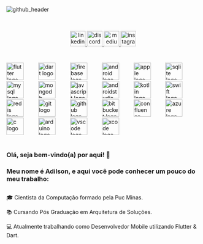 ![github_header](https://github.com/adilsonjuniordev/adilsonjuniordev/assets/39710307/76c6adf6-f9d3-4012-b134-461a3b477698)

<!---
<div style="display: inline_block; pointer-events: none;"><br>
  <a href="#">
    <img align="center" alt="Flutter" src="https://img.shields.io/badge/Flutter-02569B?style=for-the-badge&logo=flutter&logoColor=white">
    <img align="center" alt="Dart"src="https://img.shields.io/badge/Dart-0175C2?style=for-the-badge&logo=dart&logoColor=white">
    <img align="center" alt="C" src="https://img.shields.io/badge/C-00599C?style=for-the-badge&logo=c&logoColor=white">
    <img align="center" alt="Kotlin" src="https://img.shields.io/badge/Kotlin-0095D5?&style=for-the-badge&logo=kotlin&logoColor=white">
    <img align="center" alt="Javascript" src="https://img.shields.io/badge/JavaScript-F7DF1E?style=for-the-badge&logo=javascript&logoColor=black">
    <img align="center" alt="HTML" src="https://img.shields.io/badge/HTML-239120?style=for-the-badge&logo=html5&logoColor=white">
    <img align="center" alt="CSS" src="https://img.shields.io/badge/CSS-239120?&style=for-the-badge&logo=css3&logoColor=white">
    <img align="center" alt="SqLite" src="https://img.shields.io/badge/SQLite-07405E?style=for-the-badge&logo=sqlite&logoColor=white">
    <img align="center" alt="MySql" src="https://img.shields.io/badge/MySQL-00000F?style=for-the-badge&logo=mysql&logoColor=white">
</div>
</a>
--><br clear="both">

<br clear="both">

<div align="center">
  <a href="https://www.linkedin.com/in/adilsonjuniordev/" target="_blank">
    <img src="https://img.shields.io/static/v1?message=LinkedIn&logo=linkedin&label=&color=0077B5&logoColor=white&labelColor=&style=flat" height="40" alt="linkedin logo"  />
  </a>
  <a href="https://discord.com/users/581869683381239811" target="_blank">
    <img src="https://img.shields.io/static/v1?message=Discord&logo=discord&label=&color=7289DA&logoColor=white&labelColor=&style=flat" height="40" alt="discord logo"  />
  </a>
  <a href="https://medium.com/@adilson-junior" target="_blank">
    <img src="https://img.shields.io/static/v1?message=Medium&logo=medium&label=&color=555d50&logoColor=white&labelColor=&style=flat" height="40" alt="medium logo"  />
  </a>
  <a href="https://www.instagram.com/juninhobacker10/" target="_blank">
    <img src="https://img.shields.io/static/v1?message=Instagram&logo=instagram&label=&color=E4405F&logoColor=white&labelColor=&style=flat" height="40" alt="instagram logo"  />
  </a>
</div>

###

<br clear="both">

<div align="left">
  <img src="https://cdn.jsdelivr.net/gh/devicons/devicon/icons/flutter/flutter-original.svg" height="45" alt="flutter logo"  />
  <img width="30" />
  <img src="https://cdn.jsdelivr.net/gh/devicons/devicon/icons/dart/dart-plain-wordmark.svg" height="45" alt="dart logo"  />
  <img width="30" />
  <img src="https://cdn.jsdelivr.net/gh/devicons/devicon/icons/firebase/firebase-plain-wordmark.svg" height="45" alt="firebase logo"  />
  <img width="30" />
  <img src="https://cdn.jsdelivr.net/gh/devicons/devicon/icons/android/android-plain-wordmark.svg" height="45" alt="android logo"  />
  <img width="30" />
  <img src="https://cdn.jsdelivr.net/gh/devicons/devicon/icons/apple/apple-original.svg" height="45" alt="apple logo"  />
  <img width="30" />
  <img src="https://cdn.jsdelivr.net/gh/devicons/devicon/icons/sqlite/sqlite-original.svg" height="45" alt="sqlite logo"  />
  <img width="30" />
  <img src="https://cdn.jsdelivr.net/gh/devicons/devicon/icons/mysql/mysql-plain-wordmark.svg" height="45" alt="mysql logo"  />
  <img width="30" />
  <img src="https://cdn.jsdelivr.net/gh/devicons/devicon/icons/mongodb/mongodb-plain-wordmark.svg" height="45" alt="mongodb logo"  />
  <img width="30" />
  <img src="https://skillicons.dev/icons?i=js" height="45" alt="javascript logo"  />
  <img width="30" />
  <img src="https://cdn.jsdelivr.net/gh/devicons/devicon/icons/androidstudio/androidstudio-plain-wordmark.svg" height="45" alt="androidstudio logo"  />
  <img width="30" />
  <img src="https://cdn.jsdelivr.net/gh/devicons/devicon/icons/kotlin/kotlin-plain-wordmark.svg" height="45" alt="kotlin logo"  />
  <img width="30" />
  <img src="https://cdn.jsdelivr.net/gh/devicons/devicon/icons/swift/swift-original.svg" height="45" alt="swift logo"  />
  <img width="30" />
  <img src="https://cdn.jsdelivr.net/gh/devicons/devicon/icons/redis/redis-plain-wordmark.svg" height="45" alt="redis logo"  />
  <img width="30" />
  <img src="https://cdn.jsdelivr.net/gh/devicons/devicon/icons/git/git-plain-wordmark.svg" height="45" alt="git logo"  />
  <img width="30" />
  <img src="https://cdn.jsdelivr.net/gh/devicons/devicon/icons/github/github-original-wordmark.svg" height="45" alt="github logo"  />
  <img width="30" />
  <img src="https://cdn.jsdelivr.net/gh/devicons/devicon/icons/bitbucket/bitbucket-original-wordmark.svg" height="45" alt="bitbucket logo"  />
  <img width="30" />
  <img src="https://cdn.jsdelivr.net/gh/devicons/devicon/icons/confluence/confluence-original-wordmark.svg" height="45" alt="confluence logo"  />
  <img width="30" />
  <img src="https://cdn.jsdelivr.net/gh/devicons/devicon/icons/azure/azure-original-wordmark.svg" height="45" alt="azure logo"  />
  <img width="30" />
  <img src="https://cdn.jsdelivr.net/gh/devicons/devicon/icons/c/c-plain.svg" height="45" alt="c logo"  />
  <img width="30" />
  <img src="https://cdn.jsdelivr.net/gh/devicons/devicon/icons/arduino/arduino-original-wordmark.svg" height="45" alt="arduino logo"  />
  <img width="30" />
  <img src="https://cdn.jsdelivr.net/gh/devicons/devicon/icons/vscode/vscode-original-wordmark.svg" height="45" alt="vscode logo"  />
  <img width="30" />
  <img src="https://cdn.jsdelivr.net/gh/devicons/devicon/icons/xcode/xcode-original.svg" height="45" alt="xcode logo"  />
</div>

###

#

### Olá, seja bem-vindo(a) por aqui! 👋
### Meu nome é Adilson, e aqui você pode conhecer um pouco do meu trabalho:
##
🎓 Cientista da Computação formado pela Puc Minas.

📚 Cursando Pós Graduação em Arquitetura de Soluções.

💻 Atualmente trabalhando como Desenvolvedor Mobile utilizando Flutter & Dart.
